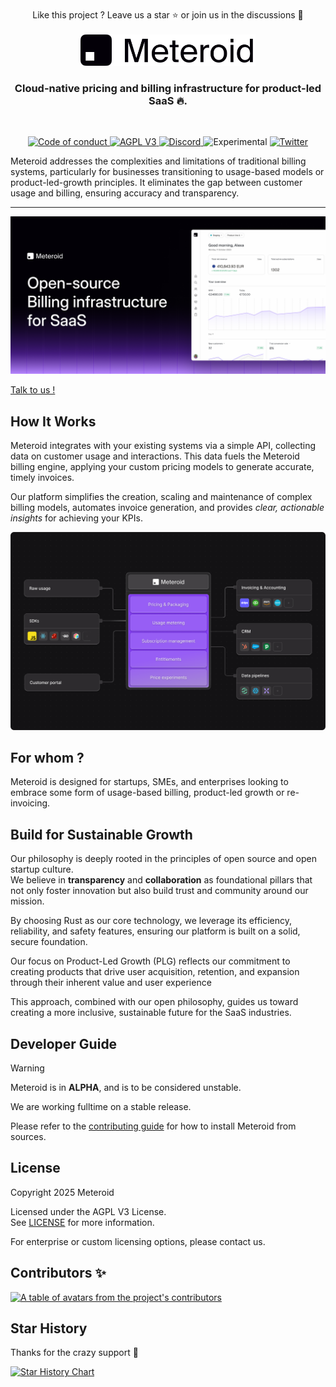 <br/>

<div align="center">
  Like this project ? Leave us a star ⭐ or join us in the discussions 💬
</div>

<br/>

<div align="center">
  <a href="https://www.meteroid.com?utm_source=github" target="_blank">
  <picture>
    <source media="(prefers-color-scheme: dark)" srcset="assets/meteroid-logo-wordmark--dark.svg">
    <img alt="Meteroid Logo" src="assets/meteroid-logo-wordmark--light.svg" width="280"/>
  </picture>
  </a>
</div>


<h3 align="center">
  Cloud-native pricing and billing infrastructure for product-led SaaS 🔥.
</h3>

<br/>

<p align="center">
  <a href="CODE_OF_CONDUCT.md">
    <img src="https://img.shields.io/badge/Contributor%20Covenant-2.0-4baaaa.svg" alt="Code of conduct">
  </a>
  <a href="LICENSE">
    <img src="https://img.shields.io/badge/license-AGPL%20V3-blue" alt="AGPL V3">
  </a>
  <a href="https://go.meteroid.com/discord?utm_source=github">
    <img src="https://img.shields.io/discord/1202199422910595155?logo=Discord&logoColor=%23FFFFFF&style=plastic" alt="Discord">
  </a>
   <img src="https://img.shields.io/badge/status-experimental-red" alt="Experimental">
    <a href="https://twitter.com/meteroidhq">
    <img alt="Twitter" src="https://img.shields.io/twitter/url.svg?label=meteroidhq&style=social&url=https%3A%2F%2Ftwitter.com%2Fmeteroidhq" />
  </a>
</p>


<div>
<span>

Meteroid addresses the complexities and limitations of traditional billing systems, particularly for businesses
transitioning to usage-based models or product-led-growth principles.
It eliminates the gap between customer usage and billing, ensuring accuracy and transparency.


</span>
</div>

---




<p align="center">
  <img src="assets/meteroid-banner.png" alt="Meteroid Billing Infrastructure Banner" width="640" >
</p>

<a href="https://meteroid.com/talk-to-us">
  Talk to us !
</a>
<br/>

## How It Works

Meteroid integrates with your existing systems via a simple API, collecting data on customer usage and interactions.
This data fuels the Meteroid billing engine, applying your custom pricing models to generate accurate, timely invoices.

Our platform simplifies the creation, scaling and maintenance of complex billing models, automates invoice generation,
and provides *clear, actionable insights* for achieving your KPIs.


<p align="center">
<img
src="assets/meteroid-schema-4.webp"
alt="Meteroid Schema"
width="640"
/>
</p>

## For whom ?

Meteroid is designed for startups, SMEs, and enterprises looking to embrace some form of usage-based billing,
product-led growth or re-invoicing.

## Build for Sustainable Growth

Our philosophy is deeply rooted in the principles of open source and open startup culture. <br/>
We believe in **transparency** and **collaboration** as foundational pillars that not only foster innovation but also
build trust and community around our mission.

By choosing Rust as our core technology, we leverage its efficiency, reliability, and safety features, ensuring our
platform is built on a solid, secure foundation.

Our focus on Product-Led Growth (PLG) reflects our commitment to creating products that drive user acquisition,
retention, and expansion through their inherent value and user experience

This approach, combined with our open philosophy, guides us toward creating a more inclusive, sustainable future for the
SaaS industries.

## Developer Guide

> [!WARNING]
>
> Meteroid is in **ALPHA**, and is to be considered unstable.
>
> We are working fulltime on a stable release.


Please refer to the [contributing guide](CONTRIBUTING.md) for how to install Meteroid from sources.

## License

Copyright 2025 Meteroid

Licensed under the AGPL V3 License. <br/> See [LICENSE](LICENSE) for more information.

For enterprise or custom licensing options, please contact us.

## Contributors ✨

<a href="https://github.com/meteroid-oss/meteroid/graphs/contributors">
  <p align="left">
    <img width="220" src="https://contrib.rocks/image?repo=meteroid-oss/meteroid" alt="A table of avatars from the project's contributors" />
  </p>
</a>

## Star History

Thanks for the crazy support 💖

[![Star History Chart](https://api.star-history.com/svg?repos=meteroid-oss/meteroid&type=Date)](https://star-history.com/#meteroid-oss/meteroid&Date)
